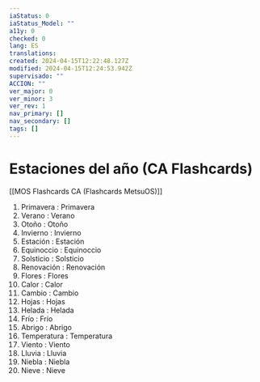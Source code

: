 ```yaml
---
iaStatus: 0
iaStatus_Model: ""
a11y: 0
checked: 0
lang: ES
translations: 
created: 2024-04-15T12:22:48.127Z
modified: 2024-04-15T12:24:53.942Z
supervisado: ""
ACCION: ""
ver_major: 0
ver_minor: 3
ver_rev: 1
nav_primary: []
nav_secondary: []
tags: []
---
```

# Estaciones del año (CA Flashcards)

[[MOS Flashcards CA (Flashcards MetsuOS)]]

1. Primavera : Primavera
2. Verano : Verano
3. Otoño : Otoño
4. Invierno : Invierno
5. Estación : Estación
6. Equinoccio : Equinoccio
7. Solsticio : Solsticio
8. Renovación : Renovación
9. Flores : Flores
10. Calor : Calor
11. Cambio : Cambio
12. Hojas : Hojas
13. Helada : Helada
14. Frío : Frío
15. Abrigo : Abrigo
16. Temperatura : Temperatura
17. Viento : Viento
18. Lluvia : Lluvia
19. Niebla : Niebla
20. Nieve : Nieve
